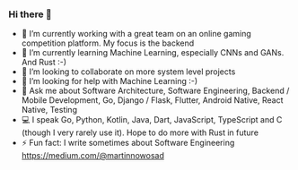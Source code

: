 ### Hi there 👋

- 🔭 I’m currently working with a great team on an online gaming competition platform. My focus is the backend
- 🌱 I’m currently learning Machine Learning, especially CNNs and GANs. And Rust :-)
- 👯 I’m looking to collaborate on more system level projects
- 🤔 I’m looking for help with Machine Learning :-) 
- 💬 Ask me about Software Architecture, Software Engineering, Backend / Mobile Development, Go, Django / Flask, Flutter, Android Native, React Native, Testing
- 💻 I speak Go, Python, Kotlin, Java, Dart, JavaScript, TypeScript and C (though I very rarely use it). Hope to do more with Rust in future
- ⚡ Fun fact: I write sometimes about Software Engineering https://medium.com/@martinnowosad
